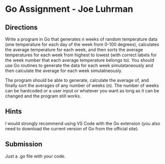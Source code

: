 # Go Assignment - Joe Luhrman

## Directions 
Write a program in Go that generates n weeks of random temperature data (one temperature for each day of the week from 0-100 degrees), calculates the average temperature for each week, and
then sorts the average temperatures for each week from highest to lowest (with correct labels for the week number that each average temperature belongs to). You should use
Go routines to generate the data for each week simulataneously and then calculate the average for each week simulatneously. 

The program should be able to generate, calculate the average of, and finally sort the averages of any number of weeks (n). The number of weeks can be hardcoded or a user input or whatever you want as long as it can be changed and the program still works. 

## Hints
I would strongly recommend using VS Code with the Go extension (you also need to download the current version of Go from the official site).

## Submission
Just a .go file with your code. 
